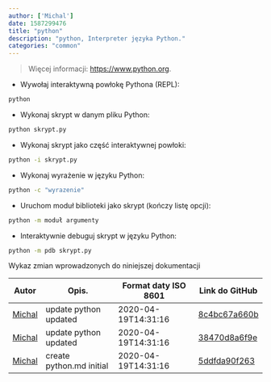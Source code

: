 ```yaml
---
author: ['Michal']
date: 1587299476
title: "python"
description: "python, Interpreter języka Python."
categories: "common"
---
```

> Więcej informacji: <https://www.python.org>.

- Wywołaj interaktywną powłokę Pythona (REPL):

```bash
python
```

- Wykonaj skrypt w danym pliku Python:

```bash
python skrypt.py
```

- Wykonaj skrypt jako część interaktywnej powłoki:

```bash
python -i skrypt.py
```

- Wykonaj wyrażenie w języku Python:

```bash
python -c "wyrazenie"
```

- Uruchom moduł biblioteki jako skrypt (kończy listę opcji):

```bash
python -m moduł argumenty
```

- Interaktywnie debuguj skrypt w języku Python:

```bash
python -m pdb skrypt.py
```
Wykaz zmian wprowadzonych do niniejszej dokumentacji


Autor | Opis. | Format daty ISO 8601 | Link do GitHub
------|-----|-----|-----
[Michal](mailto:mich.biesiada@gmail.com) | update python updated | 2020-04-19T14:31:16 | [8c4bc67a660b](https://github.com/tldr-pages/tldr/commit/8c4bc67a660be51d50081c0bcabd1b0662ba6756)
[Michal](mailto:mich.biesiada@gmail.com) | update python updated | 2020-04-19T14:31:16 | [38470d8a6f9e](https://github.com/tldr-pages/tldr/commit/38470d8a6f9ebbfec076ca2a72fca05c265d0ae1)
[Michal](mailto:mich.biesiada@gmail.com) | create python.md initial | 2020-04-19T14:31:16 | [5ddfda90f263](https://github.com/tldr-pages/tldr/commit/5ddfda90f263dec9848f7faa31b5bb1ee17db3a8)

